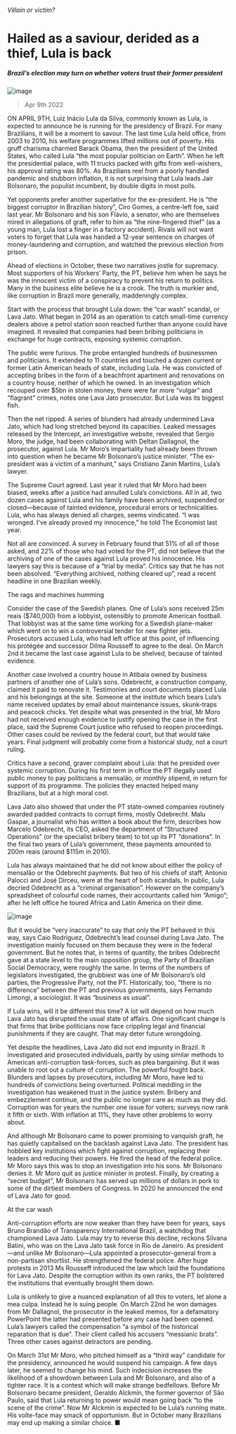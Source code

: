 ###### Villain or victim?
# Hailed as a saviour, derided as a thief, Lula is back 
##### Brazil’s election may turn on whether voters trust their former president 
![image](images/20220409_AMD001_0.jpg) 
> Apr 9th 2022 
ON APRIL 9TH, Luiz Inácio Lula da Silva, commonly known as Lula, is expected to announce he is running for the presidency of Brazil. For many Brazilians, it will be a moment to savour. The last time Lula held office, from 2003 to 2010, his welfare programmes lifted millions out of poverty. His gruff charisma charmed Barack Obama, then the president of the United States, who called Lula “the most popular politician on Earth”. When he left the presidential palace, with 11 trucks packed with gifts from well-wishers, his approval rating was 80%. As Brazilians reel from a poorly handled pandemic and stubborn inflation, it is not surprising that Lula leads Jair Bolsonaro, the populist incumbent, by double digits in most polls.
Yet opponents prefer another superlative for the ex-president. He is “the biggest corruptor in Brazilian history”, Ciro Gomes, a centre-left foe, said last year. Mr Bolsonaro and his son Flávio, a senator, who are themselves mired in allegations of graft, refer to him as “the nine-fingered thief” (as a young man, Lula lost a finger in a factory accident). Rivals will not want voters to forget that Lula was handed a 12-year sentence on charges of money-laundering and corruption, and watched the previous election from prison.

Ahead of elections in October, these two narratives jostle for supremacy. Most supporters of his Workers’ Party, the PT, believe him when he says he was the innocent victim of a conspiracy to prevent his return to politics. Many in the business elite believe he is a crook. The truth is murkier and, like corruption in Brazil more generally, maddeningly complex.
Start with the process that brought Lula down: the “car wash” scandal, or Lava Jato. What began in 2014 as an operation to catch small-time currency dealers above a petrol station soon reached further than anyone could have imagined. It revealed that companies had been bribing politicians in exchange for huge contracts, exposing systemic corruption.
The public were furious. The probe entangled hundreds of businessmen and politicians. It extended to 11 countries and touched a dozen current or former Latin American heads of state, including Lula. He was convicted of accepting bribes in the form of a beachfront apartment and renovations on a country house, neither of which he owned. In an investigation which recouped over $5bn in stolen money, there were far more “vulgar” and “flagrant” crimes, notes one Lava Jato prosecutor. But Lula was its biggest fish.
Then the net ripped. A series of blunders had already undermined Lava Jato, which had long stretched beyond its capacities. Leaked messages released by the Intercept, an investigative website, revealed that Sergio Moro, the judge, had been collaborating with Deltan Dallagnol, the prosecutor, against Lula. Mr Moro’s impartiality had already been thrown into question when he became Mr Bolsonaro’s justice minister. “The ex-president was a victim of a manhunt,” says Cristiano Zanin Martins, Lula’s lawyer.
The Supreme Court agreed. Last year it ruled that Mr Moro had been biased, weeks after a justice had annulled Lula’s convictions. All in all, two dozen cases against Lula and his family have been archived, suspended or closed—because of tainted evidence, procedural errors or technicalities. Lula, who has always denied all charges, seems vindicated. “I was wronged. I've already proved my innocence,” he told The Economist last year.
Not all are convinced. A survey in February found that 51% of all of those asked, and 22% of those who had voted for the PT, did not believe that the archiving of one of the cases against Lula proved his innocence. His lawyers say this is because of a “trial by media”. Critics say that he has not been absolved. “Everything archived, nothing cleared up”, read a recent headline in one Brazilian weekly.
The rags and machines humming
Consider the case of the Swedish planes. One of Lula’s sons received 25m reais ($740,000) from a lobbyist, ostensibly to promote American football. That lobbyist was at the same time working for a Swedish plane-maker which went on to win a controversial tender for new fighter jets. Prosecutors accused Lula, who had left office at this point, of influencing his protégée and successor Dilma Rousseff to agree to the deal. On March 2nd it became the last case against Lula to be shelved, because of tainted evidence.
Another case involved a country house in Atibaia owned by business partners of another one of Lula’s sons. Odebrecht, a construction company, claimed it paid to renovate it. Testimonies and court documents placed Lula and his belongings at the site. Someone at the institute which bears Lula’s name received updates by email about maintenance issues, skunk-traps and peacock chicks. Yet despite what was presented in the trial, Mr Moro had not received enough evidence to justify opening the case in the first place, said the Supreme Court justice who refused to reopen proceedings. Other cases could be revived by the federal court, but that would take years. Final judgment will probably come from a historical study, not a court ruling.
Critics have a second, graver complaint about Lula: that he presided over systemic corruption. During his first term in office the PT illegally used public money to pay politicians a mensalão, or monthly stipend, in return for support of its programme. The policies they enacted helped many Brazilians, but at a high moral cost.
Lava Jato also showed that under the PT state-owned companies routinely awarded padded contracts to corrupt firms, mostly Odebrecht. Malu Gaspar, a journalist who has written a book about the firm, describes how Marcelo Odebrecht, its CEO, asked the department of “Structured Operations” (or the specialist bribery team) to tot up its PT “donations”. In the final two years of Lula’s government, these payments amounted to 200m reais (around $115m in 2010).
Lula has always maintained that he did not know about either the policy of mensalão or the Odebrecht payments. But two of his chiefs of staff, Antonio Palocci and José Dirceu, were at the heart of both scandals. In public, Lula decried Odebrecht as a “criminal organisation”. However on the company’s spreadsheet of colourful code names, their accountants called him “Amigo”; after he left office he toured Africa and Latin America on their dime.
![image](images/20220409_AMD002_0.jpg) 

But it would be “very inaccurate” to say that only the PT behaved in this way, says Caio Rodriguez, Odebrecht’s lead counsel during Lava Jato. The investigation mainly focused on them because they were in the federal government. But he notes that, in terms of quantity, the bribes Odebrecht gave at a state level to the main opposition group, the Party of Brazilian Social Democracy, were roughly the same. In terms of the numbers of legislators investigated, the grubbiest was one of Mr Bolsonaro’s old parties, the Progressive Party, not the PT. Historically, too, “there is no difference” between the PT and previous governments, says Fernando Limongi, a sociologist. It was “business as usual”.
If Lula wins, will it be different this time? A lot will depend on how much Lava Jato has disrupted the usual state of affairs. One significant change is that firms that bribe politicians now face crippling legal and financial punishments if they are caught. That may deter future wrongdoing.
Yet despite the headlines, Lava Jato did not end impunity in Brazil. It investigated and prosecuted individuals, partly by using similar methods to American anti-corruption task-forces, such as plea bargaining. But it was unable to root out a culture of corruption. The powerful fought back. Blunders and lapses by prosecutors, including Mr Moro, have led to hundreds of convictions being overturned. Political meddling in the investigation has weakened trust in the justice system. Bribery and embezzlement continue, and the public no longer care as much as they did. Corruption was for years the number one issue for voters; surveys now rank it fifth or sixth. With inflation at 11%, they have other problems to worry about.
And although Mr Bolsonaro came to power promising to vanquish graft, he has quietly capitalised on the backlash against Lava Jato. The president has hobbled key institutions which fight against corruption, replacing their leaders and reducing their powers. He fired the head of the federal police. Mr Moro says this was to stop an investigation into his sons. Mr Bolsonaro denies it. Mr Moro quit as justice minister in protest. Finally, by creating a “secret budget”, Mr Bolsonaro has served up millions of dollars in pork to some of the dirtiest members of Congress. In 2020 he announced the end of Lava Jato for good.
At the car wash
Anti-corruption efforts are now weaker than they have been for years, says Bruno Brandão of Transparency International Brazil, a watchdog that championed Lava Jato. Lula may try to reverse this decline, reckons Silvana Batini, who was on the Lava Jato task force in Rio de Janeiro. As president—and unlike Mr Bolsonaro—Lula appointed a prosecutor-general from a non-partisan shortlist. He strengthened the federal police. After huge protests in 2013 Ms Rousseff introduced the law which laid the foundations for Lava Jato. Despite the corruption within its own ranks, the PT bolstered the institutions that eventually brought them down.
Lula is unlikely to give a nuanced explanation of all this to voters, let alone a mea culpa. Instead he is suing people. On March 22nd he won damages from Mr Dallagnol, the prosecutor in the leaked memos, for a defamatory PowerPoint the latter had presented before any case had been opened. Lula’s lawyers called the compensation “a symbol of the historical reparation that is due”. Their client called his accusers “messianic brats”. Three other cases against detractors are pending.
On March 31st Mr Moro, who pitched himself as a “third way” candidate for the presidency, announced he would suspend his campaign. A few days later, he seemed to change his mind. Such indecision increases the likelihood of a showdown between Lula and Mr Bolsonaro, and also of a tighter race. It is a contest which will make strange bedfellows. Before Mr Bolsonaro became president, Geraldo Alckmin, the former governor of São Paulo, said that Lula returning to power would mean going back “to the scene of the crime”. Now Mr Alckmin is expected to be Lula’s running mate. His volte-face may smack of opportunism. But in October many Brazilians may end up making a similar choice. ■
